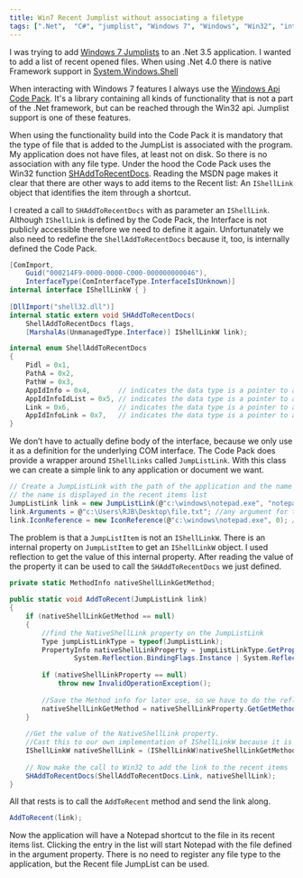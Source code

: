 ```yaml
---
title: Win7 Recent Jumplist without associating a filetype
tags: [".Net",  "C#", "jumplist", "Windows 7", "Windows", "Win32", "interop" ]
---
```

I was trying to add [Windows 7 Jumplists](http://windows.microsoft.com/nl-NL/windows7/products/features/jump-lists) to an .Net 3.5 application. I wanted to add a list of recent opened files. When using .Net 4.0 there is native Framework support in [System.Windows.Shell](http://msdn.microsoft.com/en-us/library/system.windows.shell.aspx)

When interacting with Windows 7 features I always use the [Windows Api Code Pack](http://archive.msdn.microsoft.com/WindowsAPICodePack). It's a library containing all kinds of functionality that is not a part of the .Net framework, but can be reached through the Win32 api. Jumplist support is one of these features.
<!--more-->
When using the functionality build into the Code Pack it is mandatory that the type of file that is added to the JumpList is associated with the program. My application does not have files, at least not on disk. So there is no association with any file type. Under the hood the Code Pack uses the Win32 function [SHAddToRecentDocs](http://msdn.microsoft.com/en-us/library/bb762105(VS.85).aspx). Reading the MSDN page makes it clear that there are other ways to add items to the Recent list: An `IShellLink` object that identifies the item through a shortcut.

I created a call to `SHAddToRecentDocs` with as parameter an `IShellLink`. Although `IShellLink` is defined by the Code Pack, the Interface is not publicly accessible therefore we need to define it again. Unfortunately we also need to redefine the `ShellAddToRecentDocs` because it, too, is internally defined the Code Pack.

```csharp
[ComImport,
    Guid("000214F9-0000-0000-C000-000000000046"),
    InterfaceType(ComInterfaceType.InterfaceIsIUnknown)]
internal interface IShellLinkW { }
 
[DllImport("shell32.dll")]
internal static extern void SHAddToRecentDocs(
    ShellAddToRecentDocs flags,
    [MarshalAs(UnmanagedType.Interface)] IShellLinkW link);

internal enum ShellAddToRecentDocs
{
    Pidl = 0x1,
    PathA = 0x2,
    PathW = 0x3,
    AppIdInfo = 0x4,       // indicates the data type is a pointer to a SHARDAPPIDINFO structure
    AppIdInfoIdList = 0x5, // indicates the data type is a pointer to a SHARDAPPIDINFOIDLIST structure
    Link = 0x6,            // indicates the data type is a pointer to an IShellLink instance
    AppIdInfoLink = 0x7,   // indicates the data type is a pointer to a SHARDAPPIDINFOLINK structure 
}
```

We don’t have to actually define body of the interface, because we only use it as a definition for the underlying COM interface. The Code Pack does provide a wrapper around `IShellLinks` called `JumpListLink`. With this class we can create a simple link to any application or document we want.

```csharp
// Create a JumpListLink with the path of the application and the name of the file
// the name is displayed in the recent items list
JumpListLink link = new JumpListLink(@"c:\windows\notepad.exe", "notepad");
link.Arguments = @"c:\Users\RJB\Desktop\file.txt"; //any argument for the starting application
link.IconReference = new IconReference(@"c:\windows\notepad.exe", 0); //set an icon for the link
```

The problem is that a `JumpListItem` is not an `IShellLinkW`. There is an internal property on `JumpListItem` to get an `IShellLinkW` object. I used reflection to get the value of this internal property. After reading the value of the property it can be used to call the `SHAddToRecentDocs` we just defined.

```csharp
private static MethodInfo nativeShellLinkGetMethod;
 
public static void AddToRecent(JumpListLink link)
{
    if (nativeShellLinkGetMethod == null)
    {
        //find the NativeShellLink property on the JumpListLink
        Type jumpListLinkType = typeof(JumpListLink);
        PropertyInfo nativeShellLinkProperty = jumpListLinkType.GetProperty("NativeShellLink",
                System.Reflection.BindingFlags.Instance | System.Reflection.BindingFlags.NonPublic);
 
        if (nativeShellLinkProperty == null)
            throw new InvalidOperationException();
 
        //Save the Method info for later use, so we have to do the reflection only once.
        nativeShellLinkGetMethod = nativeShellLinkProperty.GetGetMethod(true);
    }
 
    //Get the value of the NativeShellLink property.
    //Cast this to our own implementation of IShellLinkW because it is using COM interop.
    IShellLinkW nativeShellLink = (IShellLinkW)nativeShellLinkGetMethod.Invoke(link, null);
 
    // Now make the call to Win32 to add the link to the recent items
    SHAddToRecentDocs(ShellAddToRecentDocs.Link, nativeShellLink);
}
```

All that rests is to call the `AddToRecent` method and send the link along.

```csharp
AddToRecent(link);
```

Now the application will have a Notepad shortcut to the file in its recent items list. Clicking the entry in the list will start Notepad with the file defined in the argument property. There is no need to register any file type to the application, but the Recent file JumpList can be used.